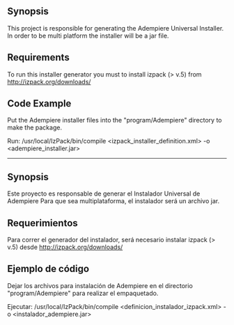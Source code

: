 ## Synopsis

This project is responsible for generating the Adempiere Universal Installer.
In order to be multi platform the installer will be a jar file.

## Requirements

To run this installer generator you must to install izpack  (> v.5) from http://izpack.org/downloads/

## Code Example

Put the Adempiere installer files into the "program/Adempiere" directory to make the package.

Run:
/usr/local/IzPack/bin/compile <izpack_installer_definition.xml> -o <adempiere_installer.jar>


_______________________________________


## Synopsis

Este proyecto es responsable de generar el Instalador Universal de Adempiere
Para que sea multiplataforma, el instalador será un archivo jar.

## Requerimientos

Para correr el generador del instalador, será necesario instalar izpack (> v.5) desde http://izpack.org/downloads/

## Ejemplo de código

Dejar los archivos para instalación de Adempiere en el directorio "program/Adempiere" para realizar el empaquetado.

Ejecutar:
/usr/local/IzPack/bin/compile <definicion_instalador_izpack.xml> -o <instalador_adempiere.jar>


